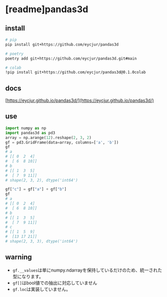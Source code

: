 # [readme]pandas3d

## install
```bash
# pip
pip install git+https://github.com/eycjur/pandas3d

# poetry
poetry add git+https://github.com/eycjur/pandas3d.git#main

# colab
!pip install git+https://github.com/eycjur/pandas3d@0.1.0colab
```

## docs
[https://eycjur.github.io/pandas3d/](https://eycjur.github.io/pandas3d/)

## use
```python
import numpy as np
import pandas3d as pd3
array = np.arange(12).reshape(2, 3, 2)
gf = pd3.GridFrame(data=array, columns=['a', 'b'])
gf
# a
# [[ 0  2  4]
#  [ 6  8 10]]
# b
# [[ 1  3  5]
#  [ 7  9 11]]
# shape(2, 3, 2), dtype('int64')

gf["c"] = gf["a"] + gf["b"]
gf
# a
# [[ 0  2  4]
#  [ 6  8 10]]
# b
# [[ 1  3  5]
#  [ 7  9 11]]
# c
# [[ 1  5  9]
#  [13 17 21]]
# shape(2, 3, 3), dtype('int64')
```

## warning
- `gf.__values`は単にnumpy.ndarrayを保持しているだけのため、統一された型になります。
- `gf[]`はbool値での抽出に対応していません
- `gf.loc`は実装していません。
